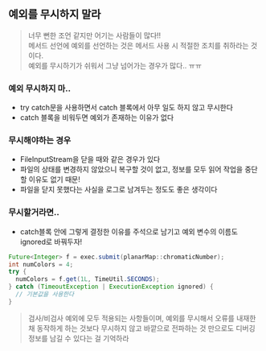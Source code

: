 ## 예외를 무시하지 말라
> 너무 뻔한 조언 같지만 어기는 사람들이 많다!!  
> 메서드 선언에 예외를 선언하는 것은 메서드 사용 시 적절한 조치를 취하라는 것이다.  
> 예외를 무시하기가 쉬워서 그냥 넘어가는 경우가 많다.. ㅠㅠ

### 예외 무시하지 마..
- try catch문을 사용하면서 catch 블록에서 아무 일도 하지 않고 무시한다
- catch 블록을 비워두면 예외가 존재하는 이유가 없다

  
### 무시해야하는 경우
- FileInputStream을 닫을 때와 같은 경우가 있다
- 파일의 상태를 변경하지 않았으니 복구할 것이 없고, 정보를 모두 읽어 작업을 중단할 이유도 없기 때문!
- 파일을 닫지 못했다는 사실을 로그로 남겨두는 정도도 좋은 생각이다

### 무시할거라면..
- catch블록 안에 그렇게 결정한 이유를 주석으로 남기고 예외 변수의 이름도 ignored로 바꿔두자!
```java
Future<Integer> f = exec.submit(planarMap::chromaticNumber);
int numColors = 4;
try {
  numColors = f.get(1L, TimeUtil.SECONDS);
} catch (TimeoutException | ExecutionException ignored) {
  // 기본값을 사용한다
}
```

> 검사/비검사 예외에 모두 적용되는 사항들이며, 예외를 무시해서 오류를 내재한 채 동작하게 하는 것보다 무시하지 않고 바깥으로 전파하는 것 만으로도 디버깅 정보를 남길 수 있다는 걸 기억하라
  
